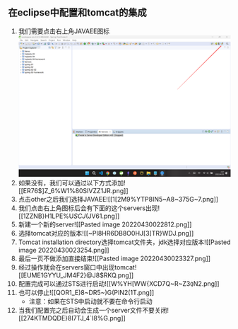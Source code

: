 ## 在eclipse中配置和tomcat的集成 
1. 我们需要点击右上角JAVAEE图标![](https://github.com/Nefertari710/study/blob/eb103bc99849a63bced818987e06c379fc4dba1b/%E5%AE%9E%E4%B9%A0/%E5%9B%BE%E7%89%87%E8%B5%84%E6%BA%90/%E5%9C%A8eclipse%E4%B8%AD%E9%85%8D%E7%BD%AE%E5%92%8Ctomcat%E7%9A%84%E9%9B%86%E6%88%90%E5%9B%BE%E7%89%87%E8%B5%84%E6%BA%90/GT559BWJ%25PQQ%25%60HL$%5BUA4FX.png)
2. 如果没有，我们可以通过以下方式添加![[ER76$]Z_6%W1%80SIVZZ1JR.png]]
3. 点击other之后我们选择JAVAEE![[1[2M9%YTP8IN5~A8~375G~7.png]]
4. 我们点击右上角图标后会有下面的这个servers出现![[1ZZNB}H1LPE%U$SCJ($JV61.png]]
5. 新建一个新的server![[Pasted image 20220430022812.png]]
6. 选择tomcat对应的版本![[~PI8HR6DB8O0HJ[3]TR}WDJ.png]]
7. Tomcat installation directory选择tomcat文件夹，jdk选择对应版本![[Pasted image 20220430023254.png]]
8. 最后一页不做添加直接结束![[Pasted image 20220430023327.png]]
9. 经过操作就会在servers窗口中出现tomcat![[EUME1GYYU_JM4F2}@J8$RKQ.png]]
10. 配置完成可以通过STS进行启动![[W%YH[WW{XCD7Q~R~Z3`Q`N2.png]]
11. 也可以停止![[QOR1_E)8~DR5~)G(PIN2(1T.png]]
	- 注意：如果在STS中启动就不要在命令行启动
12. 当我们配置完之后自动会生成一个server文件不要关闭![[274KTMDQDE}8I7TJ_4`I8%G.png]]
